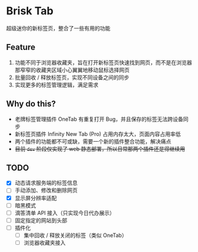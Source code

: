 # Brisk Tab

超级迷你的新标签页，整合了一些有用的功能

## Feature

1. 功能不同于浏览器收藏夹，旨在打开新标签页快速找到网页，而不是在浏览器那窄窄的收藏夹区域小心翼翼地移动鼠标选择网页
2. 批量回收 / 释放标签页，实现不同设备之间的同步
3. 实现更多的标签管理逻辑，满足需求

## Why do this?

- 老牌标签管理插件 OneTab 有重复打开 Bug，并且保存的标签无法跨设备同步
- 新标签页插件 Infinity New Tab (Pro) 占用内存太大，页面内容占用率低
- 两个插件的功能都不可或缺，需要一个新的插件整合功能，解决痛点
- ~~目前 `dev` 阶段仅实现了 web 静态部署，所以日常那两个插件还是得继续用~~

## TODO

- [x] 动态请求服务端的标签信息
- [ ] 手动添加、修改和删除网页
- [x] 显示屏分辨率适配
- [ ] 暗黑模式
- [ ] 滴答清单 API 接入（只实现今日代办展示）
- [ ] 固定指定的网站到头部
- [ ] 插件化
  - [ ] 集中回收 / 释放关闭的标签（类似 OneTab）
  - [ ] 浏览器收藏夹接入
